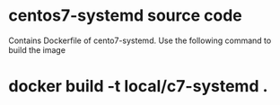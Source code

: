 # centos7-systemd source code
Contains Dockerfile of cento7-systemd. Use the following command to build the image
# docker build -t local/c7-systemd .
